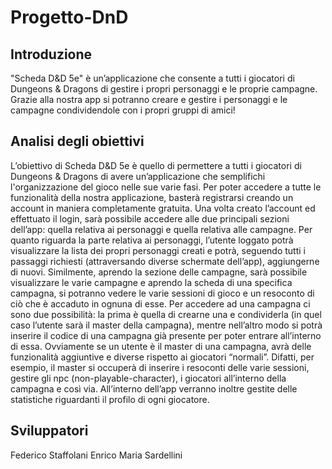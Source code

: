 # Progetto-DnD

## Introduzione
"Scheda D&D 5e" è un’applicazione che consente a tutti i giocatori di Dungeons
& Dragons di gestire i propri personaggi e le proprie campagne. Grazie alla
nostra app si potranno creare e gestire i personaggi e le campagne
condividendole con i propri gruppi di amici!

## Analisi degli obiettivi
L’obiettivo di Scheda D&D 5e è quello di permettere a tutti i giocatori di Dungeons & Dragons di avere un’applicazione che semplifichi l'organizzazione del gioco nelle sue varie fasi.
Per poter accedere a tutte le funzionalità della nostra applicazione, basterà registrarsi creando un account in maniera completamente gratuita. Una volta creato l’account ed effettuato il login, sarà possibile accedere alle due principali sezioni dell’app: quella relativa ai personaggi e quella relativa alle campagne.
Per quanto riguarda la parte relativa ai personaggi, l’utente loggato potrà visualizzare la lista dei propri personaggi creati e potrà, seguendo tutti i passaggi richiesti (attraversando diverse schermate dell’app), aggiungerne di nuovi. 
Similmente, aprendo la sezione delle campagne, sarà possibile visualizzare le varie campagne e aprendo la scheda di una specifica campagna, si potranno vedere le varie sessioni di gioco e un resoconto di ciò che è accaduto in ognuna di esse.
Per accedere ad una campagna ci sono due possibilità: la prima è quella di crearne una e condividerla (in quel caso l’utente sarà il master della campagna), mentre nell’altro modo si potrà inserire il codice di una campagna già presente per poter entrare all’interno di essa.
Ovviamente se un utente è il master di una campagna, avrà delle funzionalità aggiuntive e diverse rispetto ai giocatori “normali”. Difatti, per esempio, il master si occuperà di inserire i resoconti delle varie sessioni, gestire gli npc (non-playable-character), i giocatori all’interno della campagna e così via.
All’interno dell’app verranno inoltre gestite delle statistiche riguardanti il profilo di ogni giocatore.

## Sviluppatori
Federico Staffolani
Enrico Maria Sardellini
